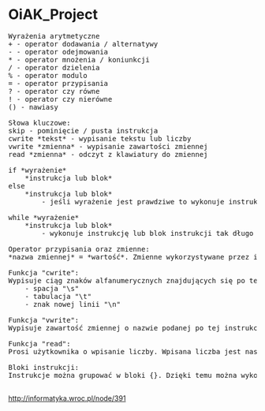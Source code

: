# OiAK_Project

<pre>Wyrażenia arytmetyczne
+ - operator dodawania / alternatywy
- - operator odejmowania
* - operator mnożenia / koniunkcji
/ - operator dzielenia
% - operator modulo
= - operator przypisania
? - operator czy równe
! - operator czy nierówne
() - nawiasy

Słowa kluczowe:
skip - pominięcie / pusta instrukcja
cwrite *tekst* - wypisanie tekstu lub liczby
vwrite *zmienna* - wypisanie zawartości zmiennej
read *zmienna* - odczyt z klawiatury do zmiennej

if *wyrażenie* 
	*instrukcja lub blok* 
else 
	*instrukcja lub blok*
		- jeśli wyrażenie jest prawdziwe to wykonuje instrukcję lub blok instrukcji po słowie "if", jeśli wyrażenie jest fałszywe, wykonuje instrukcję lub blok instrukcji po słowie "else"

while *wyrażenie*
	*instrukcja lub blok*
		- wykonuje instrukcję lub blok instrukcji tak długo dopóki wyrażenie jest prawdziwe

Operator przypisania oraz zmienne:
*nazwa zmiennej* = *wartość*. Zmienne wykorzystywane przez interpreter to są 64-bitowe liczby całkowite ze znakiem (int64_t).

Funkcja "cwrite":
Wypisuje ciąg znaków alfanumerycznych znajdujących się po tej instrukcji. Możliwe jest wypisanie znaków specjalnych tj:
	- spacja "\s"
	- tabulacja "\t"
	- znak nowej linii "\n"

Funkcja "vwrite":
Wypisuje zawartość zmiennej o nazwie podanej po tej instrukcji

Funkcja "read":
Prosi użytkownika o wpisanie liczby. Wpisana liczba jest nastepnie zapisywana do zmiennej o nazwie podanej po tej instrukcji

Bloki instrukcji:
Instrukcje można grupować w bloki {}. Dzięki temu można wykonywać wiele instrukcji w ramach jednego warunku lub pętli.

</pre>

http://informatyka.wroc.pl/node/391
